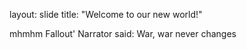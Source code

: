 layout: slide
title: "Welcome to our new world!"

mhmhm
Fallout' Narrator said:
War, war never changes
